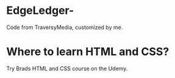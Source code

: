 # EdgeLedger-

Code from TraversyMedia, customized by me.

# Where to learn HTML and CSS?

Try Brads HTML and CSS course on the Udemy.
